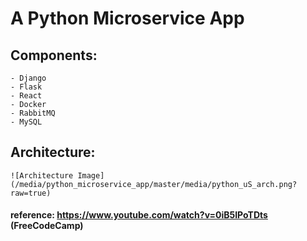 # A Python Microservice App

## Components:
    - Django
    - Flask
    - React
    - Docker
    - RabbitMQ
    - MySQL


## Architecture:
    ![Architecture Image](/media/python_microservice_app/master/media/python_uS_arch.png?raw=true)  


#### reference: https://www.youtube.com/watch?v=0iB5IPoTDts (FreeCodeCamp)